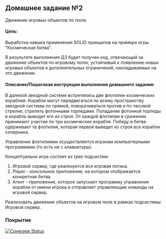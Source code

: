 ## Домашнее задание №2

Движение игровых объектов по полю

#### **Цель:**

Выработка навыка применения SOLID принципов на примере игры "Космическая битва".

В результате выполнения ДЗ будет получен код, отвечающий за движение объектов по игровому полю, устойчивый к появлению
новых игровых объектов и дополнительных ограничений, накладываемых на это движение.

#### **Описание/Пошаговая инструкция выполнения домашнего задания:**

В далекой звездной системе встретились две флотилии космических кораблей. Корабли могут передвигаться по всему
пространству звездной системы по прямой, поворачиваться против и по часовой стрелке, стрелять фотонными торпедами.
Попадание фотонной торпеды в корабль выводит его из строя.
От каждой флотилии в сражении принимают участие по три космических корабля.
Победу в битве одерживает та флотилия, которая первой выведет из строя все корабли соперника.

Управление флотилиями осуществляется игрокам компьютерными программами (то есть не с клавиатуры).

Концептуально игра состоит из трех подсистем:

1. Игровой сервер, где реализуется вся игровая логика.
2. Player - консольное приложение, на котором отображается конкретная битва.
3. Агент - приложение, которое запускает программу управления корабли от имени игрока и отправляет управляющие команды
   на игровой сервер.

Реализовать движение объектов на игровом поле в рамках подсистемы Игровой сервер.

### Покрытие

[![Coverage Status](https://coveralls.io/repos/github/den41apple/otus_architecture_and_design_patterns/badge.svg?branch=homework_2)](https://coveralls.io/github/den41apple/otus_architecture_and_design_patterns?branch=homework_2)